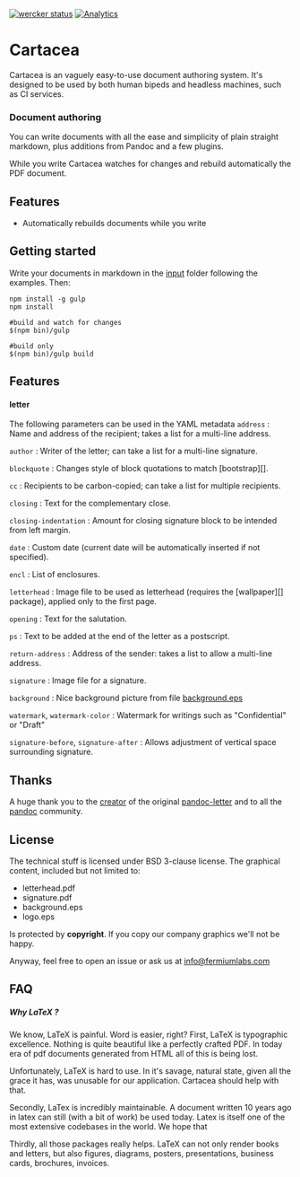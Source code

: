 [![wercker status](https://app.wercker.com/status/86627b9183b151b80605d8ee376ab308/s/master "wercker status")](https://app.wercker.com/project/byKey/86627b9183b151b80605d8ee376ab308) [![Analytics](https://ga-beacon.appspot.com/UA-69533556-3/cartacea/readme/?flat)](https://github.com/igrigorik/ga-beacon)


# Cartacea

Cartacea is an vaguely easy-to-use document authoring system. It's designed to be used by both human bipeds and headless machines, such as CI services.

### Document authoring

You can write documents with all the ease and simplicity of plain straight markdown, plus additions from Pandoc and a few plugins.

While you write Cartacea watches for changes and rebuild automatically the PDF document.

## Features 

- Automatically rebuilds documents while you write





## Getting started

Write your documents in markdown in the [input](input) folder following the examples. Then:

```shell
npm install -g gulp
npm install

#build and watch for changes
$(npm bin)/gulp

#build only
$(npm bin)/gulp build

```

## Features

#### letter

The following parameters can be used in the YAML metadata
`address`
:   Name and address of the recipient; takes a list for a multi-line address.

`author`
:   Writer of the letter; can take a list for a multi-line signature.

`blockquote`
:   Changes style of block quotations to match [bootstrap][].

`cc`
:   Recipients to be carbon-copied; can take a list for multiple recipients.

`closing`
:   Text for the complementary close.

`closing-indentation`
:   Amount for closing signature block to be intended from left margin.

`date`
:   Custom date (current date will be automatically inserted if not specified).

`encl`
:   List of enclosures.

`letterhead`
:   Image file to be used as letterhead (requires the [wallpaper][] package), applied only to the first page.

`opening`
:   Text for the salutation.

`ps`
:   Text to be added at the end of the letter as a postscript.

`return-address`
:   Address of the sender: takes a list to allow a multi-line address.

`signature`
:   Image file for a signature.

`background`
:   Nice background picture from file [background.eps](template/background.eps)

`watermark`, `watermark-color`
:   Watermark for writings such as "Confidential" or "Draft"

`signature-before`, `signature-after`
:   Allows adjustment of vertical space surrounding signature.

## Thanks

A huge thank you to the [creator](http://aaronwolen.com/) of the original [pandoc-letter](https://github.com/aaronwolen/pandoc-letter) and to all the [pandoc](http://pandoc.org/) community.

## License

The technical stuff is licensed under BSD 3-clause license. 
The graphical content, included but not limited to: 

* letterhead.pdf
* signature.pdf
* background.eps
* logo.eps

Is protected by **copyright**. If you copy our company graphics we'll not be happy.

Anyway, feel free to open an issue or ask us at [info@fermiumlabs.com](mailto:info@fermiumlabs.com)

## FAQ 

##### Why LaTeX ?

We know, LaTeX is painful. Word is easier, right? 
First, LaTeX is typographic excellence. Nothing is quite beautiful like a perfectly crafted PDF. In today era of pdf documents generated from HTML all of this is being lost.

Unfortunately, LaTeX is hard to use. In it's savage, natural state, given all the grace it has, was unusable for our application.
Cartacea should help with that.

Secondly, LaTex is incredibly maintainable. A document written 10 years ago in latex can still (with a bit of work) be used today. Latex is itself one of the most extensive codebases in the world. We hope that 

Thirdly, all those packages really helps. LaTeX can not only render books and letters, but also figures, diagrams, posters, presentations, business cards, brochures, invoices.
